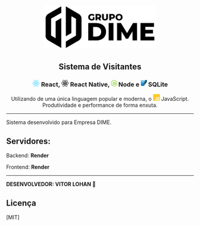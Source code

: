 <!-- então bora codar! -->

<h1 align="center">
    <img alt="" title="" src="imgs/logo.png" width="300">
</h1>

<h2 align="center"> Sistema de Visitantes </h2>

<h3 align="center"><img src="imgs/react.png" alt="react" height="18"> React, <img src="imgs/react-native.png" alt="react-native" height="18"> React Native, <img src="imgs/node.png" alt="node" height="18"> Node e <img src="imgs/sqlite.png" alt="node" height="18"> SQLite </h3>

<p align="center"> Utilizando de uma única linguagem popular e moderna, o <img src="imgs/js.png" height="18" alt="javascript"> JavaScript. <br> Produtividade e performance de forma enxuta. </p>

---

Sistema desenvolvido para Empresa DIME.


<h2> Servidores: </h2>
<p>Backend: <b>Render</b></p>
<p>Frontend: <b>Render</b></p>

<p align="center">
</p>

---

**DESENVOLVEDOR: VITOR LOHAN 🚀**

## Licença
[MIT]

